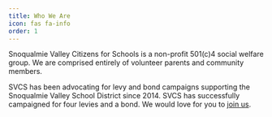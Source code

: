 ```yaml
---
title: Who We Are
icon: fas fa-info
order: 1
---
```

Snoqualmie Valley Citizens for Schools is a non-profit 501(c)4 social welfare group. We are comprised entirely of volunteer parents and community members.

SVCS has been advocating for levy and bond campaigns supporting the Snoqualmie Valley School District since 2014. SVCS has successfully campaigned for four levies and a bond. We would love for you to [join us](/volunteer).
